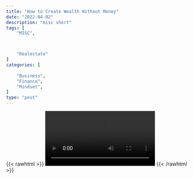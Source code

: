 ```yaml
---
title: "How to Create Wealth Without Money"
date: "2022-04-02"
description: "misc short"
tags: [
    "MISC",



    "Realestate"
]
categories: [
    
    "Business",
    "Finance",
    "Mindset",
]
type: "post"
---
```

{{< rawhtml >}}
    <video width="auto" height="auto" controls>
        <source src="https://clips.dev00ps.com/MISC/How%20to%20Create%20Wealth%20if%20You%20Don%E2%80%99t%20Have%20Any%20Money%21%20%F0%9F%92%B0.mp4" type="video/mp4"> 
    </video>
{{< /rawhtml >}}